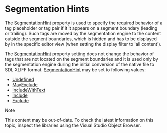Segmentation Hints
==

The [SegmentationHint](../../api/filetypesupport/Sdl.FileTypeSupport.Framework.NativeApi.SegmentationHint.yml) property is used to specify the required behavior of a tag placeholder or tag pair if it it appears on a segment boundary (leading or trailing). Such tags are moved by the segmentation engine to the content outside the segment boundaries, which is hidden and has to be displayed by in the specific editor view (when setting the display filter to 'all content').

The [SegmentationHint](../../api/filetypesupport/Sdl.FileTypeSupport.Framework.NativeApi.SegmentationHint.yml) property setting does not change the behavior of tags that are not located on the segment boundaries and it is used only by the segmentation engine during the initial conversion of the native file to SDL XLIFF format. [SegmentationHint](../../api/filetypesupport/Sdl.FileTypeSupport.Framework.NativeApi.SegmentationHint.yml#fields) may be set to following values:

* [Undefined](../../api/filetypesupport/Sdl.FileTypeSupport.Framework.NativeApi.SegmentationHint.yml#fields)
* [MayExclude](../../api/filetypesupport/Sdl.FileTypeSupport.Framework.NativeApi.SegmentationHint.yml#fields)
* [IncludeWithText](../../api/filetypesupport/Sdl.FileTypeSupport.Framework.NativeApi.SegmentationHint.yml#fields)
* [Include](../../api/filetypesupport/Sdl.FileTypeSupport.Framework.NativeApi.SegmentationHint.yml#fields)
* [Exclude](../../api/filetypesupport/Sdl.FileTypeSupport.Framework.NativeApi.SegmentationHint.yml#fields)

>[!NOTE]
>
> This content may be out-of-date. To check the latest information on this topic, inspect the libraries using the Visual Studio Object Browser.